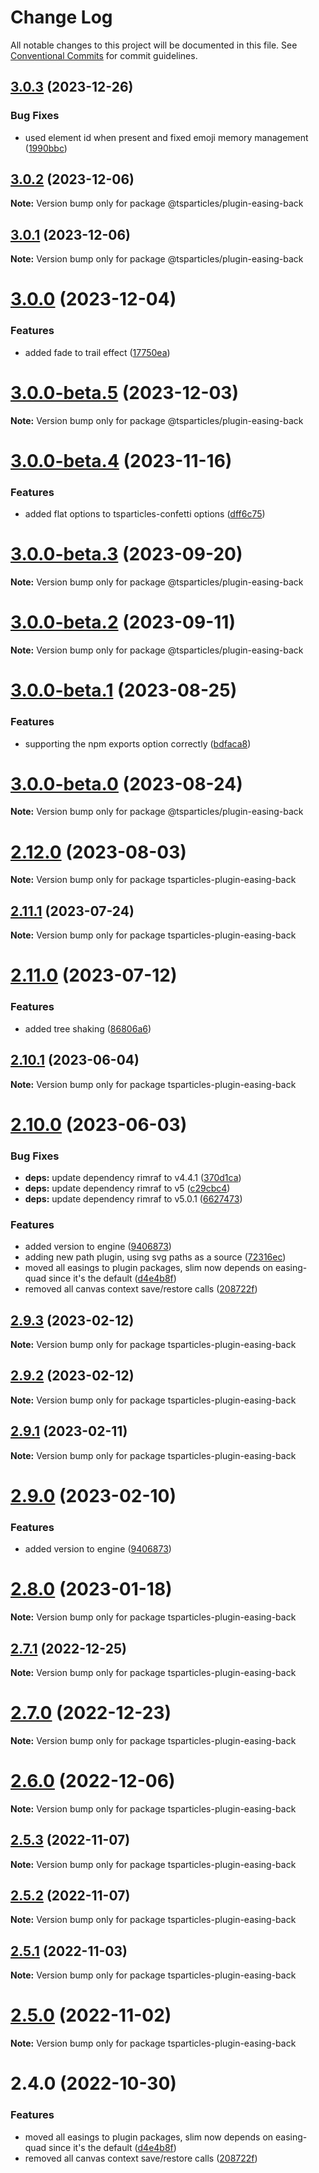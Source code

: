 # Change Log

All notable changes to this project will be documented in this file.
See [Conventional Commits](https://conventionalcommits.org) for commit guidelines.

## [3.0.3](https://github.com/tsparticles/tsparticles/compare/v3.0.2...v3.0.3) (2023-12-26)

### Bug Fixes

-   used element id when present and fixed emoji memory management ([1990bbc](https://github.com/tsparticles/tsparticles/commit/1990bbcd9079366db7ec3dedf4477ba43d2c47cf))

## [3.0.2](https://github.com/tsparticles/tsparticles/compare/v3.0.1...v3.0.2) (2023-12-06)

**Note:** Version bump only for package @tsparticles/plugin-easing-back

## [3.0.1](https://github.com/tsparticles/tsparticles/compare/v3.0.0...v3.0.1) (2023-12-06)

**Note:** Version bump only for package @tsparticles/plugin-easing-back

# [3.0.0](https://github.com/tsparticles/tsparticles/compare/v3.0.0-beta.5...v3.0.0) (2023-12-04)

### Features

-   added fade to trail effect ([17750ea](https://github.com/tsparticles/tsparticles/commit/17750eacdf86de208b2e723decc2ffb65521474b))

# [3.0.0-beta.5](https://github.com/tsparticles/tsparticles/compare/v3.0.0-beta.4...v3.0.0-beta.5) (2023-12-03)

**Note:** Version bump only for package @tsparticles/plugin-easing-back

# [3.0.0-beta.4](https://github.com/tsparticles/tsparticles/compare/v3.0.0-beta.3...v3.0.0-beta.4) (2023-11-16)

### Features

-   added flat options to tsparticles-confetti options ([dff6c75](https://github.com/tsparticles/tsparticles/commit/dff6c7590c5a844e34547513637c8ad0f13a3d66))

# [3.0.0-beta.3](https://github.com/tsparticles/tsparticles/compare/v3.0.0-beta.2...v3.0.0-beta.3) (2023-09-20)

**Note:** Version bump only for package @tsparticles/plugin-easing-back

# [3.0.0-beta.2](https://github.com/tsparticles/tsparticles/compare/v3.0.0-beta.1...v3.0.0-beta.2) (2023-09-11)

**Note:** Version bump only for package @tsparticles/plugin-easing-back

# [3.0.0-beta.1](https://github.com/tsparticles/tsparticles/compare/v3.0.0-beta.0...v3.0.0-beta.1) (2023-08-25)

### Features

-   supporting the npm exports option correctly ([bdfaca8](https://github.com/tsparticles/tsparticles/commit/bdfaca8077b8a3a4b1f482cc2ae5766914dcfaf7))

# [3.0.0-beta.0](https://github.com/tsparticles/tsparticles/compare/v2.12.0...v3.0.0-beta.0) (2023-08-24)

**Note:** Version bump only for package @tsparticles/plugin-easing-back

# [2.12.0](https://github.com/tsparticles/tsparticles/compare/v2.11.1...v2.12.0) (2023-08-03)

**Note:** Version bump only for package tsparticles-plugin-easing-back

## [2.11.1](https://github.com/tsparticles/tsparticles/compare/v2.11.0...v2.11.1) (2023-07-24)

**Note:** Version bump only for package tsparticles-plugin-easing-back

# [2.11.0](https://github.com/tsparticles/tsparticles/compare/v2.10.1...v2.11.0) (2023-07-12)

### Features

-   added tree shaking ([86806a6](https://github.com/tsparticles/tsparticles/commit/86806a6054d89b050567599daab20da3b643b788))

## [2.10.1](https://github.com/tsparticles/tsparticles/compare/v2.10.0...v2.10.1) (2023-06-04)

**Note:** Version bump only for package tsparticles-plugin-easing-back

# [2.10.0](https://github.com/tsparticles/tsparticles/compare/v2.0.0-alpha.0...v2.10.0) (2023-06-03)

### Bug Fixes

-   **deps:** update dependency rimraf to v4.4.1 ([370d1ca](https://github.com/tsparticles/tsparticles/commit/370d1ca4d3bb0ea8bfe5fb3e0f5e1d74f45f4de6))
-   **deps:** update dependency rimraf to v5 ([c29cbc4](https://github.com/tsparticles/tsparticles/commit/c29cbc43ed0d3522b718e7236a48eae9b91cde43))
-   **deps:** update dependency rimraf to v5.0.1 ([6627473](https://github.com/tsparticles/tsparticles/commit/66274734c70b5759c59f7e949c8fcb2c8529bdf2))

### Features

-   added version to engine ([9406873](https://github.com/tsparticles/tsparticles/commit/9406873c6551b59e64edbe3a0e4fe59ef2cde4c6))
-   adding new path plugin, using svg paths as a source ([72316ec](https://github.com/tsparticles/tsparticles/commit/72316ec38ee3556ad2db0af4e84a14529ddb1b9b))
-   moved all easings to plugin packages, slim now depends on easing-quad since it's the default ([d4e4b8f](https://github.com/tsparticles/tsparticles/commit/d4e4b8f6685ab748e82322877bf1e9d2d23574d4))
-   removed all canvas context save/restore calls ([208722f](https://github.com/tsparticles/tsparticles/commit/208722f0a521246165b7cdc529dfbfbd7a3cf7eb))

## [2.9.3](https://github.com/tsparticles/tsparticles/compare/tsparticles-plugin-easing-back@2.9.2...tsparticles-plugin-easing-back@2.9.3) (2023-02-12)

**Note:** Version bump only for package tsparticles-plugin-easing-back

## [2.9.2](https://github.com/tsparticles/tsparticles/compare/tsparticles-plugin-easing-back@2.9.1...tsparticles-plugin-easing-back@2.9.2) (2023-02-12)

**Note:** Version bump only for package tsparticles-plugin-easing-back

## [2.9.1](https://github.com/tsparticles/tsparticles/compare/tsparticles-plugin-easing-back@2.9.0...tsparticles-plugin-easing-back@2.9.1) (2023-02-11)

**Note:** Version bump only for package tsparticles-plugin-easing-back

# [2.9.0](https://github.com/tsparticles/tsparticles/compare/tsparticles-plugin-easing-back@2.8.0...tsparticles-plugin-easing-back@2.9.0) (2023-02-10)

### Features

-   added version to engine ([9406873](https://github.com/tsparticles/tsparticles/commit/9406873c6551b59e64edbe3a0e4fe59ef2cde4c6))

# [2.8.0](https://github.com/tsparticles/tsparticles/compare/tsparticles-plugin-easing-back@2.7.1...tsparticles-plugin-easing-back@2.8.0) (2023-01-18)

**Note:** Version bump only for package tsparticles-plugin-easing-back

## [2.7.1](https://github.com/tsparticles/tsparticles/compare/tsparticles-plugin-easing-back@2.7.0...tsparticles-plugin-easing-back@2.7.1) (2022-12-25)

**Note:** Version bump only for package tsparticles-plugin-easing-back

# [2.7.0](https://github.com/tsparticles/tsparticles/compare/tsparticles-plugin-easing-back@2.6.0...tsparticles-plugin-easing-back@2.7.0) (2022-12-23)

**Note:** Version bump only for package tsparticles-plugin-easing-back

# [2.6.0](https://github.com/tsparticles/tsparticles/compare/tsparticles-plugin-easing-back@2.5.3...tsparticles-plugin-easing-back@2.6.0) (2022-12-06)

**Note:** Version bump only for package tsparticles-plugin-easing-back

## [2.5.3](https://github.com/tsparticles/tsparticles/compare/tsparticles-plugin-easing-back@2.5.2...tsparticles-plugin-easing-back@2.5.3) (2022-11-07)

**Note:** Version bump only for package tsparticles-plugin-easing-back

## [2.5.2](https://github.com/tsparticles/tsparticles/compare/tsparticles-plugin-easing-back@2.5.1...tsparticles-plugin-easing-back@2.5.2) (2022-11-07)

**Note:** Version bump only for package tsparticles-plugin-easing-back

## [2.5.1](https://github.com/tsparticles/tsparticles/compare/tsparticles-plugin-easing-back@2.5.0...tsparticles-plugin-easing-back@2.5.1) (2022-11-03)

**Note:** Version bump only for package tsparticles-plugin-easing-back

# [2.5.0](https://github.com/tsparticles/tsparticles/compare/tsparticles-plugin-easing-back@2.4.0...tsparticles-plugin-easing-back@2.5.0) (2022-11-02)

**Note:** Version bump only for package tsparticles-plugin-easing-back

# 2.4.0 (2022-10-30)

### Features

-   moved all easings to plugin packages, slim now depends on easing-quad since it's the default ([d4e4b8f](https://github.com/tsparticles/tsparticles/commit/d4e4b8f6685ab748e82322877bf1e9d2d23574d4))
-   removed all canvas context save/restore calls ([208722f](https://github.com/tsparticles/tsparticles/commit/208722f0a521246165b7cdc529dfbfbd7a3cf7eb))
